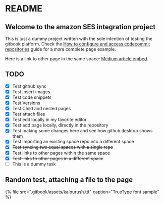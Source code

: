 # README

## Welcome to the amazon SES integration project

This is just a dummy project written with the sole intention of testing the gitbook platform. Check the [How to configure and access codecommit repositories](guides/how-to-configure-and-access-codecommit-repositories.md) guide for a more complete page example.

Here is a link to other page in the same space: [Medium article embed](embed-tests/medium-article-embed-changed.md).

## TODO

* [x] Test github sync
* [x] Test insert images
* [x] Test code snippets
* [x] Test Versions
* [x] Test Child and nested pages
* [x] Test attach files
* [x] Test edit locally in my favorite editor
* [x] Test add page locally, directly in the repository
* [x] Test making some changes here and see how github desktop shows them
* [x] Test importing an existing space repo into a different space
* [x] ~~Test syncing two equal spaces with a single repo~~
* [x] Test links to other pages within the same space
* [x] ~~Test links to other pages in a different space~~
* [ ] This is a dummy task

## Random test, attaching a file to the page

{% file src=".gitbook/assets/kalpurush.ttf" caption="TrueType font sample" %}

